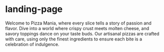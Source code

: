 # landing-page
Welcome to Pizza Mania, where every slice tells a story of passion and flavor. Dive into a world where crispy crust meets molten cheese, and savory toppings dance on your taste buds. Our artisanal pizzas are crafted with care, using only the finest ingredients to ensure each bite is a celebration of indulgence. 
